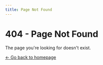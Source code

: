 ```yaml
---
title: Page Not Found
---
```


# 404 - Page Not Found

The page you're looking for doesn't exist.

[← Go back to homepage](/)
